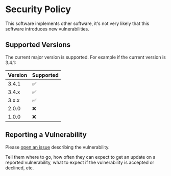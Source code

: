 # Security Policy

This software implements other software, it's not very likely that this software introduces new vulnerabilities.

## Supported Versions

The current major version is supported. For example if the current version is 3.4.1:

| Version | Supported          |
| ------- | ------------------ |
| 3.4.1   | :white_check_mark: |
| 3.4.x   | :white_check_mark: |
| 3.x.x   | :white_check_mark: |
| 2.0.0   | :x:                |
| 1.0.0   | :x:                |

## Reporting a Vulnerability

Please [open an issue](https://github.com/robertdebock/ansible-role-users/issues) describing the vulnerability.

Tell them where to go, how often they can expect to get an update on a
reported vulnerability, what to expect if the vulnerability is accepted or
declined, etc.
